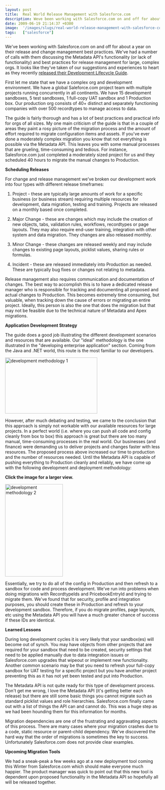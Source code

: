 ```yaml
---
layout: post
title:  Real World Release Management with Salesforce.com
description: Weve been working with Salesforce.com on and off for about a year on their release and change management best practices. Weve had a number of calls with them discussing the Metadata APIs functionality (or lack of functionality) and best practices for release management for large, complex orgs. It looks like theyve taken of our suggestions and experiences to heart as they recently  released their Development Lifecycle Guide  . First let me state that we have a complex org and development environm
date: 2009-06-19 21:14:37 +0300
image:  '/images/slugs/real-world-release-management-with-salesforce-com.jpg'
tags:   ["salesforce"]
---
```

<p>We've been working with Salesforce.com on and off for about a year on their release and change management best practices. We've had a number of calls with them discussing the Metadata API's functionality (or lack of functionality) and best practices for release management for large, complex orgs. It looks like they've taken of our suggestions and experiences to heart as they recently <a href="http://blog.sforce.com/sforce/2009/06/new-book-the-forcecom-development-lifecycle-guide.html" target="_blank">released their Development Lifecycle Guide</a>.</p>
<p>First let me state that we have a complex org and development environment. We have a global Saleforce.com project team with multiple projects running concurrently in all continents. We have 15 development sandboxes, 5 test sandboxes, 1 full-copy UAT sandbox and 1 Production box. Our production org consists of 40+ distinct and separately functioning companies with over 500 recordtypes to manage access to data.</p>
<p>The guide is fairly thorough and has a lot of best practices and practical info for orgs of all sizes. My one main criticism of the guide is that in a couple of areas they paint a rosy picture of the migration process and the amount of effort required to migrate configuration items and assets. If you've ever done a moderately complex migration you know that not everything is possible via the Metadata API. This leaves you with some manual processes that are grueling, time-consuming and tedious. For instance, Salesforce.com just completed a moderately sized project for us and they scheduled 40 hours to migrate the manual changes to Production.</p>
<p><strong>Scheduling Releases</strong></p>
<p>For change and release management we've broken our development work into four types with different release timeframes:</p>
<ol>
<li>
<p>Project - these are typically large amounts of work for a specific business (or business stream) requiring multiple resources for development, data migration, testing and training. Projects are released on a monthly based once completed.</p>
</li>
<li>
<p>Major Change - these are changes which may include the creation of new objects, tabs, validation rules, workflows, recordtypes or page layouts. They may also require end-user training, integration with other system and data migration. They changes are also released monthly.</p>
</li>
<li>
<p>Minor Change - these changes are released weekly and may include changes to existing page layouts, picklist values, sharing rules or formulas.</p>
</li>
<li>
<p>Incident - these are released immediately into Production as needed. These are typically bug fixes or changes not relating to metadata.</p>
</li>
</ol>
<p>Release management also requires communication and documentation of changes. The best way to accomplish this is to have a dedicated release manager who is responsible for tracking and documenting all proposed and actual changes to Production. This becomes extremely time consuming, but valuable, when tracking down the cause of errors or migrating an entire project. Ideally, this person is also the one that does the migration but that may not be feasible due to the technical nature of Metadata and Apex migrations.</p>
<p><strong>Application Development Strategy</strong></p>
<p>The guide does a good job illustrating the different development scenarios and resources that are available. Our "ideal" methodology is the one illustrated in the "developing enterprise application" section. Coming from the Java and .NET world, this route is the most familiar to our developers.</p>
<p><a href="http://res.cloudinary.com/blog-jeffdouglas-com/image/upload/v1400399539/dev-method1_pmsrsj.png"><img class="alignnone size-medium wp-image-919" title="development methodology 1" src="http://res.cloudinary.com/blog-jeffdouglas-com/image/upload/h_182,w_300/v1400399539/dev-method1_pmsrsj.png" alt="development methodology 1" width="300" height="182" /></a></p>
<p>However, after much debating and testing, we came to the conclusion that this approach is simply not workable with our available resources for large projects. In a perfect world (i.e. where you can push all code and config cleanly from box to box) this approach is great but there are too many manual, time-consuming processes in the real world. Our businesses (and finance) were demanding us to deliver projects and changes faster with less resources. The proposed process above increased our time to production and the number of resources needed. Until the Metadata API is capable of pushing everything to Production cleanly and reliably, we have come up with the following development and deployment methodology:</p>
<p><strong>Click the image for a larger view.</strong></p>
<p><a href="http://res.cloudinary.com/blog-jeffdouglas-com/image/upload/v1400399538/dev-method2_elzti8.png"><img class="alignnone size-medium wp-image-920" title="development methodology 2" src="http://res.cloudinary.com/blog-jeffdouglas-com/image/upload/v1400399538/dev-method2_elzti8.png?w=188" alt="development methodology 2" width="188" height="300" /></a></p>
<p>Essentially, we try to do all of the config in Production and then refresh to a sandbox for code and process development. We've run into problems when doing migrations with RecordtypeIds and PricebookEntryId and trying to migrate them. We've found that for security, profile and integration purposes, you should create these in Production and refresh to your development sandbox. Therefore, if you do migrate profiles, page layouts, etc using the Metadata API you will have a much greater chance of success if these IDs are identical.</p>
<p><strong>Learned Lessons</strong></p>
<p>During long development cycles it is very likely that your sandbox(es) will become out of synch. You may have objects from other projects that are required for your sandbox that need to be created, security settings that need to be applied manually due to data integration issues or Salesforce.com upgrades that wipeout or implement new functionality. Another common scenario may be that you need to refresh your full-copy sandbox for UAT testing for a specific project but you have another project preventing this as it has not yet been tested and put into Production.</p>
<p>The Metadata API is not quite ready for this type of development process. Don't get me wrong, I love the Metadata API (it's getting better each release) but there are still some basic things you cannot migrate such as standard picklist values and role hierarchies. Salesforce.com finally came out with a list of things the API can and cannot do. This was a huge step as we had been hounding them for this information for months.</p>
<p>Migration dependencies are one of the frustrating and aggravating aspects of this process. There are many cases where your migration crashes due to a code, static resource or parent-child dependency. We've discovered the hard way that the order of migrations is sometimes the key to success. Unfortunately Salesforce.com does not provide clear examples.</p>
<p><strong>Upcoming Migration Tools</strong></p>
<p>We had a sneak-peak a few weeks ago at a new deployment tool coming this Winter from Salesforce.com which should make everyone much happier. The product manager was quick to point out that this new tool is dependent upon proposed functionality in the Metadata API so hopefully all will be released together.</p>

